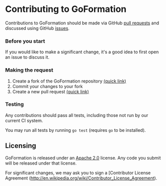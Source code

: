 # Contributing to GoFormation

Contributions to GoFormation should be made via GitHub [pull
requests](https://github.com/awslabs/goformation/pulls) and discussed using
GitHub [issues](https://github.com/awslabs/goformation/issues).

### Before you start

If you would like to make a significant change, it's a good idea to first open
an issue to discuss it.

### Making the request

1. Create a fork of the GoFormation repository [(quick link)](https://github.com/awslabs/goformation#fork-destination-box)
2. Commit your changes to your fork
3. Create a new pull request [(quick link)](https://github.com/awslabs/goformation/compare)

### Testing

Any contributions should pass all tests, including those not run by our
current CI system.

You may run all tests by running `go test` (requires `go` to be installed).

## Licensing

GoFormation is released under an [Apache 2.0](http://aws.amazon.com/apache-2-0/) license. Any code you submit will be released under that license.

For significant changes, we may ask you to sign a [Contributor License Agreement (http://en.wikipedia.org/wiki/Contributor_License_Agreement).
